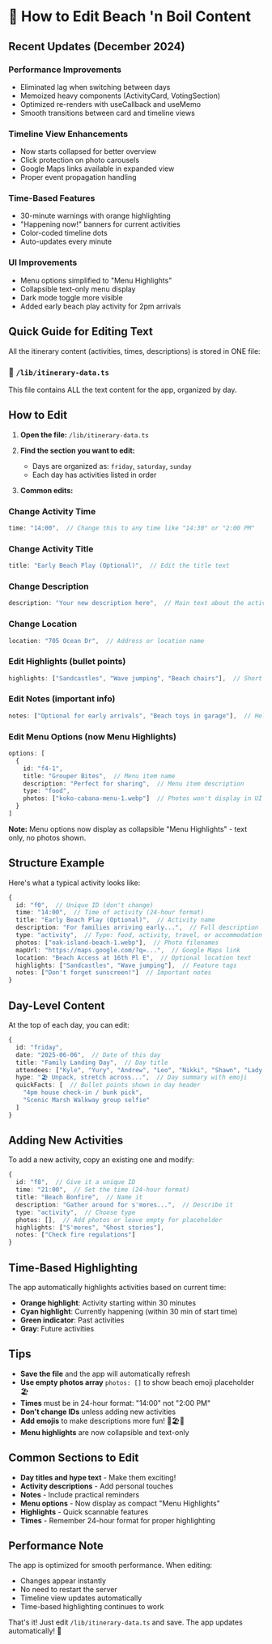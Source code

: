 # 📝 How to Edit Beach 'n Boil Content

## Recent Updates (December 2024)

### Performance Improvements
- Eliminated lag when switching between days
- Memoized heavy components (ActivityCard, VotingSection)
- Optimized re-renders with useCallback and useMemo
- Smooth transitions between card and timeline views

### Timeline View Enhancements
- Now starts collapsed for better overview
- Click protection on photo carousels
- Google Maps links available in expanded view
- Proper event propagation handling

### Time-Based Features
- 30-minute warnings with orange highlighting
- "Happening now!" banners for current activities
- Color-coded timeline dots
- Auto-updates every minute

### UI Improvements
- Menu options simplified to "Menu Highlights"
- Collapsible text-only menu display
- Dark mode toggle more visible
- Added early beach play activity for 2pm arrivals

## Quick Guide for Editing Text

All the itinerary content (activities, times, descriptions) is stored in ONE file:

### 📁 `/lib/itinerary-data.ts`

This file contains ALL the text content for the app, organized by day.

## How to Edit

1. **Open the file:** `/lib/itinerary-data.ts`

2. **Find the section you want to edit:**
   - Days are organized as: `friday`, `saturday`, `sunday`
   - Each day has activities listed in order

3. **Common edits:**

### Change Activity Time
```typescript
time: "14:00",  // Change this to any time like "14:30" or "2:00 PM"
```

### Change Activity Title
```typescript
title: "Early Beach Play (Optional)",  // Edit the title text
```

### Change Description
```typescript
description: "Your new description here",  // Main text about the activity
```

### Change Location
```typescript
location: "705 Ocean Dr",  // Address or location name
```

### Edit Highlights (bullet points)
```typescript
highlights: ["Sandcastles", "Wave jumping", "Beach chairs"],  // Short feature tags
```

### Edit Notes (important info)
```typescript
notes: ["Optional for early arrivals", "Beach toys in garage"],  // Helpful reminders
```

### Edit Menu Options (now Menu Highlights)
```typescript
options: [
  {
    id: "f4-1",
    title: "Grouper Bites",  // Menu item name
    description: "Perfect for sharing",  // Menu item description
    type: "food",
    photos: ["koko-cabana-menu-1.webp"]  // Photos won't display in UI
  }
]
```

**Note:** Menu options now display as collapsible "Menu Highlights" - text only, no photos shown.

## Structure Example

Here's what a typical activity looks like:

```typescript
{
  id: "f0",  // Unique ID (don't change)
  time: "14:00",  // Time of activity (24-hour format)
  title: "Early Beach Play (Optional)",  // Activity name
  description: "For families arriving early...",  // Full description
  type: "activity",  // Type: food, activity, travel, or accommodation
  photos: ["oak-island-beach-1.webp"],  // Photo filenames
  mapUrl: "https://maps.google.com/?q=...",  // Google Maps link
  location: "Beach Access at 16th Pl E",  // Optional location text
  highlights: ["Sandcastles", "Wave jumping"],  // Feature tags
  notes: ["Don't forget sunscreen!"]  // Important notes
}
```

## Day-Level Content

At the top of each day, you can edit:

```typescript
{
  id: "friday",
  date: "2025-06-06",  // Date of this day
  title: "Family Landing Day",  // Day title
  attendees: ["Kyle", "Yury", "Andrew", "Leo", "Nikki", "Shawn", "Lady Jae"],
  hype: "🏖️ Unpack, stretch across...",  // Day summary with emoji
  quickFacts: [  // Bullet points shown in day header
    "4pm house check-in / bunk pick",
    "Scenic Marsh Walkway group selfie"
  ]
}
```

## Adding New Activities

To add a new activity, copy an existing one and modify:

```typescript
{
  id: "f8",  // Give it a unique ID
  time: "21:00",  // Set the time (24-hour format)
  title: "Beach Bonfire",  // Name it
  description: "Gather around for s'mores...",  // Describe it
  type: "activity",  // Choose type
  photos: [],  // Add photos or leave empty for placeholder
  highlights: ["S'mores", "Ghost stories"],
  notes: ["Check fire regulations"]
}
```

## Time-Based Highlighting

The app automatically highlights activities based on current time:
- **Orange highlight**: Activity starting within 30 minutes
- **Cyan highlight**: Currently happening (within 30 min of start time)
- **Green indicator**: Past activities
- **Gray**: Future activities

## Tips

- **Save the file** and the app will automatically refresh
- **Use empty photos array** `photos: []` to show beach emoji placeholder 🏖️
- **Times** must be in 24-hour format: "14:00" not "2:00 PM"
- **Don't change IDs** unless adding new activities
- **Add emojis** to make descriptions more fun! 🌊🏖️🍦
- **Menu highlights** are now collapsible and text-only

## Common Sections to Edit

- **Day titles and hype text** - Make them exciting!
- **Activity descriptions** - Add personal touches
- **Notes** - Include practical reminders
- **Menu options** - Now display as compact "Menu Highlights"
- **Highlights** - Quick scannable features
- **Times** - Remember 24-hour format for proper highlighting

## Performance Note

The app is optimized for smooth performance. When editing:
- Changes appear instantly
- No need to restart the server
- Timeline view updates automatically
- Time-based highlighting continues to work

That's it! Just edit `/lib/itinerary-data.ts` and save. The app updates automatically! 🎉
